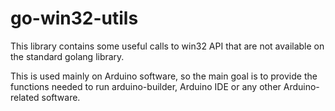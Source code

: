 # go-win32-utils

This library contains some useful calls to win32 API that are not available on the standard golang library.

This is used mainly on Arduino software, so the main goal is to provide the functions needed to run arduino-builder, Arduino IDE or any other Arduino-related software.
